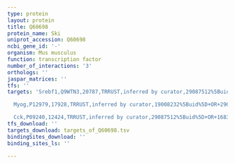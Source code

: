 ```yaml
---
type: protein
layout: protein
title: Q60698
protein_name: Ski
uniprot_accession: Q60698
ncbi_gene_id: '-'
organism: Mus musculus
function: transcription factor
number_of_interactions: '3'
orthologs: ''
jaspar_matrices: ''
tfs: ''
targets: 'Srebf1,Q9WTN3,20787,TRRUST,inferred by curator,29087512%5Buid%5D+OR+20029376%5Buid%5D,Yes

  Myog,P12979,17928,TRRUST,inferred by curator,19008232%5Buid%5D+OR+29087512%5Buid%5D,Yes

  Cck,P09240,12424,TRRUST,inferred by curator,29087512%5Buid%5D+OR+1683561%5Buid%5D,Yes'
tfs_download: ''
targets_download: targets_of_Q60698.tsv
bindingSites_download: ''
binding_sites_ls: ''

---
```

